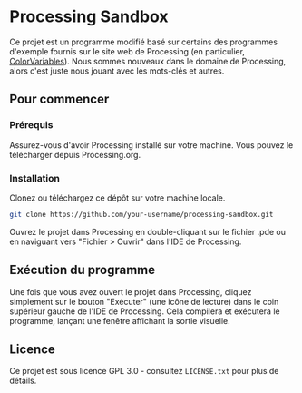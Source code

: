 # Processing Sandbox
Ce projet est un programme modifié basé sur certains des programmes d'exemple fournis sur le site web de Processing (en particulier, [ColorVariables](https://processing.org/examples/colorvariables.html)). Nous sommes nouveaux dans le domaine de Processing, alors c'est juste nous jouant avec les mots-clés et autres.

## Pour commencer

### Prérequis
Assurez-vous d'avoir Processing installé sur votre machine. Vous pouvez le télécharger depuis Processing.org.

### Installation
Clonez ou téléchargez ce dépôt sur votre machine locale.
```bash
git clone https://github.com/your-username/processing-sandbox.git
```
Ouvrez le projet dans Processing en double-cliquant sur le fichier .pde ou en naviguant vers "Fichier > Ouvrir" dans l'IDE de Processing.

## Exécution du programme

Une fois que vous avez ouvert le projet dans Processing, cliquez simplement sur le bouton "Exécuter" (une icône de lecture) dans le coin supérieur gauche de l'IDE de Processing. Cela compilera et exécutera le programme, lançant une fenêtre affichant la sortie visuelle.

<!-- ## Aperçu du projet
*** TODO

## Remerciements

-->
## Licence
Ce projet est sous licence GPL 3.0 - consultez `LICENSE.txt` pour plus de détails.
